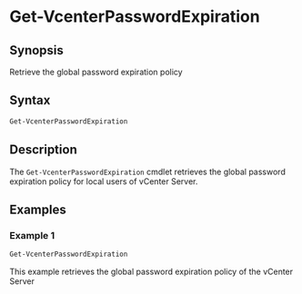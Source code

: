 # Get-VcenterPasswordExpiration

## Synopsis

Retrieve the global password expiration policy

## Syntax

```powershell
Get-VcenterPasswordExpiration
```

## Description

The `Get-VcenterPasswordExpiration` cmdlet retrieves the global password expiration policy for local users of vCenter Server.

## Examples

### Example 1

```powershell
Get-VcenterPasswordExpiration
```

This example retrieves the global password expiration policy of the vCenter Server
